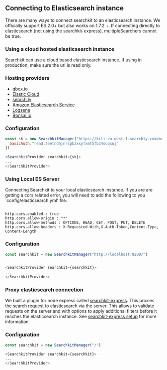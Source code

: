 ## Connecting to Elasticsearch instance
There are many ways to connect searchkit to an elasticsearch instance. We officially support ES 2.0+ but also works on 1.7.2 +. If connecting directly to elasticsearch (not using the searchkit-express), multipleSearchers cannot be true.

### Using a cloud hosted elasticsearch instance
Searchkit can use a cloud based elasticsearch instance. If using in production, make sure the url is read only.

### Hosting providers

- [qbox.io](https://qbox.io)
- [Elastic Cloud](https://www.elastic.co/cloud)
- [search.ly](http://searchly.com)
- [Amazon Elasticsearch Service](https://aws.amazon.com/elasticsearch-service/)
- [Logsene](https://www.sematext.com/logsene/index.html)
- [Bonsai.io](https://bonsai.io)

### Configuration

```js
const sk = new SearchkitManager("https://kili-eu-west-1.searchly.com/movies/", {
  basicAuth:"read:teetndhjnrspbzxxyfxmf5fb24suqxuj"
})

<SearchkitProvider searchkit={sk}>
...
</SearchkitProvider>
```

### Using Local ES Server
Connecting Searchkit to your local elasticsearch instance. If you are are getting a cors related error, you will need to add the following to you `config/elasticsearch.yml' file.

<code>
http.cors.enabled : true  
http.cors.allow-origin : "*"
http.cors.allow-methods : OPTIONS, HEAD, GET, POST, PUT, DELETE
http.cors.allow-headers : X-Requested-With,X-Auth-Token,Content-Type, Content-Length
</code>


### Configuration
```js
const searchkit = new SearchkitManager("http://localhost:9200/")


<SearchkitProvider searchkit={searchkit}>
...
</SearchkitProvider>
```

### Proxy elasticsearch connection
We built a plugin for node express called [searchkit-express](http://www.github.com/searchkit/searchkit-express). This proxies the search request to elasticsearch via the server. This allows to validate requests on the server and with options to apply additional filters before it reaches the elasticsearch instance. See [searchkit-express setup](../server/searchkit_express.md) for more information.

### Configuration
```js
const searchkit = new SearchkitManager("/")

<SearchkitProvider searchkit={searchkit}>
...
</SearchkitProvider>
```
